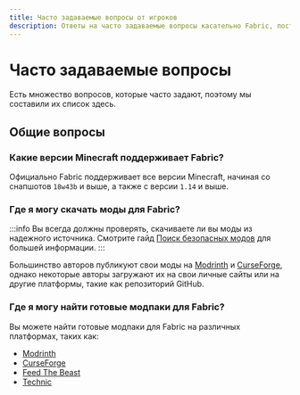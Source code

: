 ```yaml
---
title: Часто задаваемые вопросы от игроков
description: Ответы на часто задаваемые вопросы касательно Fabric, поступающие от игроков и администраторов серверов.
---
```


# Часто задаваемые вопросы

Есть множество вопросов, которые часто задают, поэтому мы составили их список здесь.

## Общие вопросы

### Какие версии Minecraft поддерживает Fabric?

Официально Fabric поддерживает все версии Minecraft, начиная со снапшотов `18w43b` и выше, а также с версии `1.14` и выше.

### Где я могу скачать моды для Fabric?

:::info
Вы всегда должны проверять, скачиваете ли вы моды из надежного источника. Смотрите гайд [Поиск безопасных модов](./finding-mods.md) для большей информации.
:::

Большинство авторов публикуют свои моды на [Modrinth](https://modrinth.com/mods?g=categories:%27fabric%27) и [CurseForge](https://www.curseforge.com/minecraft/search?class=mc-mods\&gameVersionTypeId=4), однако некоторые авторы загружают их на свои личные сайты или на другие платформы, такие как репозиторий GitHub.

### Где я могу найти готовые модпаки для Fabric?

Вы можете найти готовые модпаки для Fabric на различных платформах, таких как:

- [Modrinth](https://modrinth.com/modpacks?g=categories:%27fabric%27)
- [CurseForge](https://www.curseforge.com/minecraft/search?class=modpacks\&gameVersionTypeId=4)
- [Feed The Beast](https://www.feed-the-beast.com/ftb-app)
- [Technic](https://www.technicpack.net/modpacks)
